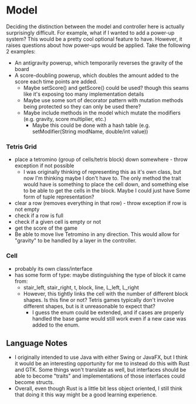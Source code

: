 # Model
<p>
  Deciding the distinction between the model and controller here is actually surprisingly difficult. For example, what if I wanted to add a power-up system?
  This would be a pretty cool optional feature to have. However, it raises questions about how power-ups would be applied. Take the following 2 examples:
  
* An antigravity powerup, which temporarily reverses the gravity of the board
* A score-doubling powerup, which doubles the amount added to the score each time points are added.
  * Maybe setScore() and getScore() could be used? though this seams like it's exposing too many implementation details
  * Maybe use some sort of decorator pattern with mutation methods being protected so they can only be used there?
  * Maybe include methods in the model which mutate the modifiers (e.g. gravity, score multiplier, etc.)
    * Maybe this could be done with a hash table (e.g. setModifier(String modName, double/int value))
</p>

### Tetris Grid
- place a tetromino (group of cells/tetris block) down somewhere - throw exception if not possible
  - I was originally thinking of representing this as it's own class, but now I'm thinking maybe 
    I don't have to. The only method the trait would have is something to place the cell down,
    and something else to be able to get the cells in the block. Maybe I could just have
    Some form of tuple representation?
- clear a row (removes everything in that row) - throw exception if row is not empty
- check if a row is full
- check if a given cell is empty or not
- get the score of the game
- Be able to move live Tetromino in any direction. This would allow for "gravity" to be handled
  by a layer in the controller.

### Cell
- probably its own class/interface
- has some form of type: maybe distinguishing the type of block it came from:
  - stair_left, stair_right, t, block, line, L_left, L_right
  - However, this tightly links the cell with the number of different block shapes. 
    Is this fine or not? Tetris games typically don't involve different shapes,
    but is it unreasonable to expect that?
    - I guess the enum could be extended, and if cases are properly handled the base game would
      still work even if a new case was added to the enum.



## Language Notes
- I originally intended to use Java with either Swing or JavaFX, but I think it would be an interesting opportunity for me to instead do this with Rust and GTK. Some things won't translate as well, but interfaces should be able to become "traits" and implementations of those interfaces could become structs.
- Overall, even though Rust is a little bit less object oriented, I still think that doing it this way might be a good learning experience.
